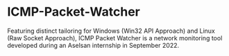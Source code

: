 # ICMP-Packet-Watcher
Featuring distinct tailoring for Windows (Win32 API Approach) and Linux (Raw Socket Approach), ICMP Packet Watcher is a network monitoring tool developed during an Aselsan internship in September 2022.
